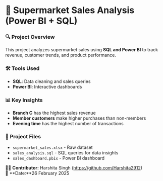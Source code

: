 # 🛒 Supermarket Sales Analysis (Power BI + SQL)  

### 🔍 Project Overview  
This project analyzes supermarket sales using **SQL and Power BI** to track revenue, customer trends, and product performance.  

### 🛠️ Tools Used  
- **SQL**: Data cleaning and sales queries  
- **Power BI**: Interactive dashboards  

### 📊 Key Insights  
- **Branch C** has the highest sales revenue  
- **Member customers** make higher purchases than non-members  
- **Evening time** has the highest number of transactions  

### 📂 Project Files  
- `supermarket_sales.xlsx` - Raw dataset  
- `sales_analysis.sql` - SQL queries for data insights  
- `sales_dashboard.pbix` - Power BI dashboard  

👨‍💻 **Contributor:** Harshita Singh (https://github.com/Harshita2912)  
📅 **Date:**26 February 2025  
